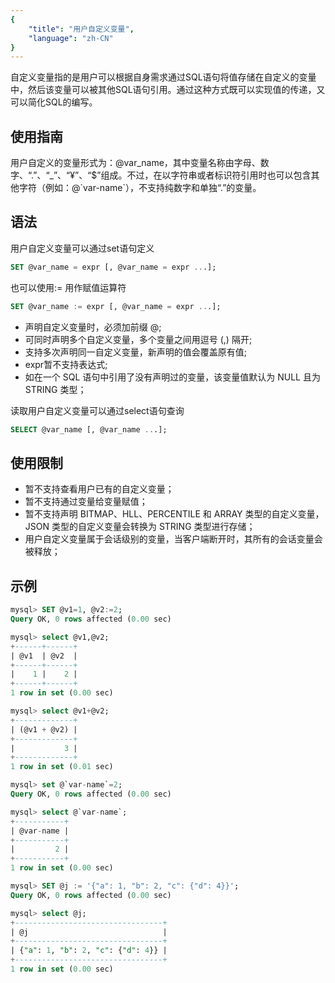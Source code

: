 ```yaml
---
{
    "title": "用户自定义变量",
    "language": "zh-CN"
}
---
```


<!-- 
Licensed to the Apache Software Foundation (ASF) under one
or more contributor license agreements.  See the NOTICE file
distributed with this work for additional information
regarding copyright ownership.  The ASF licenses this file
to you under the Apache License, Version 2.0 (the
"License"); you may not use this file except in compliance
with the License.  You may obtain a copy of the License at

  http://www.apache.org/licenses/LICENSE-2.0

Unless required by applicable law or agreed to in writing,
software distributed under the License is distributed on an
"AS IS" BASIS, WITHOUT WARRANTIES OR CONDITIONS OF ANY
KIND, either express or implied.  See the License for the
specific language governing permissions and limitations
under the License.
-->


自定义变量指的是用户可以根据自身需求通过SQL语句将值存储在自定义的变量中，然后该变量可以被其他SQL语句引用。通过这种方式既可以实现值的传递，又可以简化SQL的编写。

## 使用指南
用户自定义的变量形式为：@var_name，其中变量名称由字母、数字、“.”、“_”、“¥”、“$”组成。不过，在以字符串或者标识符引用时也可以包含其他字符（例如：@\`var-name`），不支持纯数字和单独“.”的变量。

## 语法
用户自定义变量可以通过set语句定义

```sql
SET @var_name = expr [, @var_name = expr ...];
```

也可以使用:= 用作赋值运算符

```sql
SET @var_name := expr [, @var_name = expr ...];
```

- 声明自定义变量时，必须加前缀 @;
- 可同时声明多个自定义变量，多个变量之间用逗号 (,) 隔开;
- 支持多次声明同一自定义变量，新声明的值会覆盖原有值;
- expr暂不支持表达式;
- 如在一个 SQL 语句中引用了没有声明过的变量，该变量值默认为 NULL 且为 STRING 类型；

读取用户自定义变量可以通过select语句查询

```sql
SELECT @var_name [, @var_name ...];
```

## 使用限制
- 暂不支持查看用户已有的自定义变量；
- 暂不支持通过变量给变量赋值；
- 暂不支持声明 BITMAP、HLL、PERCENTILE 和 ARRAY 类型的自定义变量，JSON 类型的自定义变量会转换为 STRING 类型进行存储；
- 用户自定义变量属于会话级别的变量，当客户端断开时，其所有的会话变量会被释放；

## 示例

```sql
mysql> SET @v1=1, @v2:=2;
Query OK, 0 rows affected (0.00 sec)

mysql> select @v1,@v2;
+------+------+
| @v1  | @v2  |
+------+------+
|    1 |    2 |
+------+------+
1 row in set (0.00 sec)

mysql> select @v1+@v2;
+-------------+
| (@v1 + @v2) |
+-------------+
|           3 |
+-------------+
1 row in set (0.01 sec)

mysql> set @`var-name`=2;
Query OK, 0 rows affected (0.00 sec)

mysql> select @`var-name`;
+-----------+
| @var-name |
+-----------+
|         2 |
+-----------+
1 row in set (0.00 sec)

mysql> SET @j := '{"a": 1, "b": 2, "c": {"d": 4}}';
Query OK, 0 rows affected (0.00 sec)

mysql> select @j;
+---------------------------------+
| @j                              |
+---------------------------------+
| {"a": 1, "b": 2, "c": {"d": 4}} |
+---------------------------------+
1 row in set (0.00 sec)
```
 